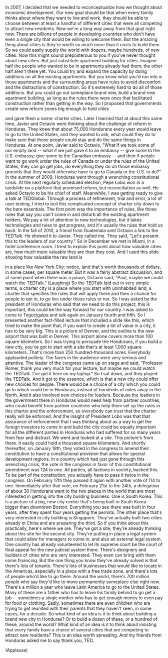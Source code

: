 
In 2007,
I decided that we needed to reconceptualize
how we thought about economic development.
Our new goal should be
that when every family thinks about where they want to live and work,
they should be able to choose between
at least a handful
of different cities
that were all competing to attract new residents.
Now we&#39;re a long way away from that goal right now.
There are billions of people in developing countries
who don&#39;t have even a single city that would be willing to welcome them.
But the amazing thing about cities
is they&#39;re worth so much more
than it costs to build them.
So we could easily supply the world
with dozens, maybe hundreds,
of new cities.
Now this might sound preposterous to you
if you&#39;ve never thought about new cities.
But just substitute apartment building for cities.
Imagine half the people who wanted to be in apartments already had them;
the other half aren&#39;t there yet.
You could try and expand the capacity
by doing additions on all the existing apartments.
But you know what you&#39;d run into
is those apartments and the surrounding areas
have rules to avoid discomfort
and the distractions of construction.
So it&#39;s extremely hard to do all of those additions.
But you could go out someplace brand new,
build a brand new apartment building,
as long as the rules there
were ones that facilitated construction
rather than getting in the way.
So I proposed
that governments create new reform zones
big enough to hold cities

and gave them a name: charter cities.
Later I learned that at about this same time,
Javier and Octavio
were thinking about the challenge of reform
in Honduras.
They knew that about 75,000 Hondurans every year
would leave to go to the United States,
and they wanted to ask, what could they do
to make sure that those people could stay
and do the same things in Honduras.
At one point, Javier said to Octavio,
&quot;What if we took some of our empty land --
what if we just gave it to an embassy --
give some to the U.S. embassy; give some to the Canadian embassy --
and then if people want to go work
under the rules of Canada or under the rules of the United States,
they can go get jobs,
do everything they do on those embassy grounds
that they would otherwise have to go to Canada or the U.S. to do?&quot;
In the summer of 2009,
Honduras went through a wrenching constitutional crisis.
At the next regularly scheduled election,
Pepe Lobo won in a landslide
on a platform that promised reform,
but reconciliation as well.
He asked Octavio to be his chief of staff.
Meanwhile, I was getting ready
to give a talk at TEDGlobal.
Through a process of refinement,
trial and error, a lot of user testing,
I tried to boil this complicated concept of charter city
down to the bare essentials.
The first point was the importance of rules,
like those rules that say
you can&#39;t come in and disturb all the existing apartment holders.
We pay a lot of attention to new technologies,
but it takes technologies and rules to get progress,
and it&#39;s usually the rules that hold us back.
In the fall of 2010, a friend from Guatemala
sent Octavio a link to the TEDTalk.
He showed it to Javier.
They called me.
They said, &quot;Let&#39;s present this to the leaders of our country.&quot;
So in December we met in Miami,
in a hotel conference room.
I tried to explain this point
about how valuable cities are,
how much more valuable they are than they cost.
And I used this slide
showing how valuable the raw land is

in a place like New York City:
notice, land that&#39;s worth thousands of dollars, in some cases,
per square meter.
But it was a fairly abstract discussion,
and at some point when there was a pause,
Octavio said,
&quot;Paul, maybe we could watch the TEDTalk.&quot;
(Laughing)
So the TEDTalk laid out in very simple terms,
a charter city is a place
where you start with uninhabited land,
a charter that specifies the rules that will apply there
and then a chance for people to opt in,
to go live under those rules or not.
So I was asked by the president of Honduras
who said that we need to do this project,
this is important,
this could be the way forward for our country.
I was asked to come to Tegucigalpa
and talk again on January fourth and fifth.
So I presented
another fact-filled lecture
that included a slide like this,
which tried to make the point that, if you want to create a lot of value in a city,
it has to be very big.
This is a picture of Denver,
and the outline is the new airport that was built in Denver.
This airport alone
covers more than 100 square kilometers.
So I was trying to persuade the Hondurans,
if you build a new city,
you&#39;ve got to start with a site that&#39;s at least 1,000 square kilometers.
That&#39;s more than 250 hundred-thousand acres.
Everybody applauded politely.
The faces in the audience
were very serious and attentive.
The leader of the congress came up on stage and said,
&quot;Professor Romer, thank you very much for your lecture,
but maybe we could watch the TEDTalk.
I&#39;ve got it here on my laptop.&quot;
So I sat down, and they played the TEDTalk.
And it got to the essence,
which is that a new city could offer new choices for people.
There would be a choice of a city which you could go to
which could be in Honduras,
instead of hundreds of miles away in the North.
And it also involved new choices for leaders.
Because the leaders in the government there in Honduras
would need help from partner countries,
who could benefit from partner countries
who help them set up the rules in this charter and the enforcement,
so everybody can trust
that the charter really will be enforced.
And the insight of President Lobo
was that that assurance of enforcement
that I was thinking about
as a way to get the foreign investors to come in and build the city
could be equally important for all the different parties in Honduras
who had suffered for so many years
from fear and distrust.
We went and looked at a site.
This picture&#39;s from there.
It easily could hold a thousand square kilometers.
And shortly thereafter, on January 19th,
they voted in the congress to amend their constitution
to have a constitutional provision
that allows for special development regions.
In a country which had just gone through this wrenching crisis,
the vote in the congress in favor of this constitutional amendment
was 124 to one.
All parties, all factions in society, backed this.
To be part of the constitution, you actually have to pass it twice in the congress.
On February 17th they passed it again
with another vote of 114 to one.
Immediately after that vote,
on February 21st to the 24th,
a delegation of about 30 Hondurans
went to the two places in the world
that are most interested in getting into the city building business.
One is South Korea.
This is a picture of a big, new city center
that&#39;s being built in South Korea --
bigger than downtown Boston.
Everything you see there was built in four years,
after they spent four years getting the permits.
The other place that&#39;s very interested in city building is Singapore.
They&#39;ve actually built two cities already in China
and are preparing the third.
So if you think about this practically,
here&#39;s where we are.
They&#39;ve got a site; they&#39;re already thinking about this site for the second city.
They&#39;re putting in place a legal system
that could allow for managers to come in,
and also an external legal system.
One country has already volunteered to let its supreme court
be the court of final appeal for the new judicial system there.
There&#39;s designers and builders of cities
who are very interested.
They even can bring with them some financing.
But the one thing you know they&#39;ve already solved
is that there&#39;s lots of tenants.
There&#39;s lots of businesses that would like to locate in the Americas,
especially in a place with a free trade zone,
and there&#39;s lots of people who&#39;d like to go there.
Around the world, there&#39;s 700 million people
who say they&#39;d like to move permanently someplace else right now.
There&#39;s a million a year
who leave Latin America to go to the United States.
Many of these are a father
who has to leave his family behind to go get a job --
sometimes a single mother
who has to get enough money to even pay for food or clothing.
Sadly, sometimes there are even children
who are trying to get reunited with their parents
that they haven&#39;t seen, in some cases, for a decade.
So what kind of an idea is it
to think about building a brand new city in Honduras?
Or to build a dozen of these,
or a hundred of these, around the world?
What kind of an idea is it
to think about insisting
that every family have a choice of several cities
that are competing to attract new residents?
This is an idea worth spreading.
And my friends from Honduras
asked me to say thank you, TED.

(Applause)


